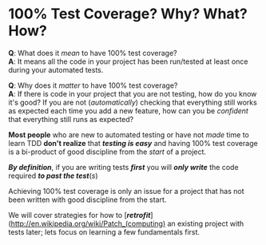 # 100% Test Coverage? Why? What? How?

**Q**: What does it *mean* to have 100% test coverage?  
**A**: It means all the code in your project has been run/tested
at least once during your automated tests.

**Q**: Why does it *matter* to have 100% test coverage?  
**A**: If there is code in your project that you are not testing,
how do you know it's good? If you are not (*automatically*) checking
that everything still works as expected each time you add a new feature,
how can you be *confident* that everything still runs as expected?


**Most people** who are new to automated testing or have not *made* time
to learn TDD **don't realize** that ***testing is easy*** and having 100% test coverage is a bi-product of good discipline from the *start* of a project.

***By definition***, if you are writing tests ***first***
you will ***only write*** the code required ***to past the test***(*s*)

Achieving 100% test coverage is only an issue for a project that
has not been written with good discipline from the start.

We will cover strategies for how to [***retrofit***](http://en.wikipedia.org/wiki/Patch_(computing)
an existing project with tests later; lets focus on learning a few fundamentals first.
